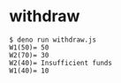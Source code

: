 # withdraw 

```
$ deno run withdraw.js
W1(50)= 50
W2(70)= 30
W2(40)= Insufficient funds
W1(40)= 10
```
